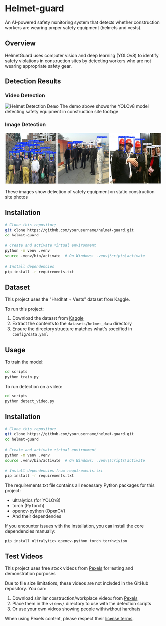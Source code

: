 # Helmet-guard

An AI-powered safety monitoring system that detects whether construction workers are wearing proper safety equipment (helmets and vests).

## Overview

HelmetGuard uses computer vision and deep learning (YOLOv8) to identify safety violations in construction sites by detecting workers who are not wearing appropriate safety gear.

## Detection Results

### Video Detection

![Helmet Detection Demo](results/helmet_detection_video1/test_video_gif.gif)
The demo above shows the YOLOv8 model detecting safety equipment in construction site footage

### Image Detection

<div align="center">
  <img src="results/helmet_detection_image/test_image.jpg" width="32.6%" />
  <img src="results/helmet_detection_image3/001766.jpg" width="32.6%" /> 
  <img src="results/helmet_detection_image4/002098.jpg" width="32.6%" />
</div>

These images show detection of safety equipment on static construction site photos

## Installation

```bash
# Clone this repository
git clone https://github.com/yourusername/helmet-guard.git
cd helmet-guard

# Create and activate virtual environment
python -m venv .venv
source .venv/bin/activate  # On Windows: .venv\Scripts\activate

# Install dependencies
pip install -r requirements.txt
```

## Dataset

This project uses the "Hardhat + Vests" dataset from Kaggle.

To run this project:

1. Download the dataset from [Kaggle](https://www.kaggle.com/datasets/muhammetzahitaydn/hardhat-vest-dataset-v3?resource=download)
2. Extract the contents to the `datasets/helmet_data` directory
3. Ensure the directory structure matches what's specified in `config/data.yaml`

## Usage

To train the model:

```bash
cd scripts
python train.py
```

To run detection on a video:

```bash
cd scripts
python detect_video.py
```

## Installation

```bash
# Clone this repository
git clone https://github.com/yourusername/helmet-guard.git
cd helmet-guard

# Create and activate virtual environment
python -m venv .venv
source .venv/bin/activate  # On Windows: .venv\Scripts\activate

# Install dependencies from requirements.txt
pip install -r requirements.txt
```

The requirements.txt file contains all necessary Python packages for this project:

- ultralytics (for YOLOv8)
- torch (PyTorch)
- opencv-python (OpenCV)
- And their dependencies

If you encounter issues with the installation, you can install the core dependencies manually:

```bash
pip install ultralytics opencv-python torch torchvision
```

## Test Videos

This project uses free stock videos from [Pexels](https://www.pexels.com/) for testing and demonstration purposes.

Due to file size limitations, these videos are not included in the GitHub repository. You can:

1. Download similar construction/workplace videos from [Pexels](https://www.pexels.com/search/videos/construction%20workers/)
2. Place them in the `videos/` directory to use with the detection scripts
3. Or use your own videos showing people with/without hardhats

When using Pexels content, please respect their [license terms](https://www.pexels.com/license/).
